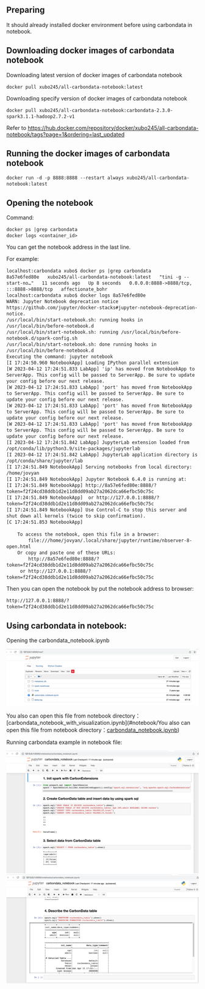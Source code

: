 ## Preparing
It should already installed docker environment before using carbondata in notebook.

## Downloading docker images of carbondata notebook 

Downloading latest version of docker images of carbondata notebook 

```shell
docker pull xubo245/all-carbondata-notebook:latest
```

Downloading specify version of docker images of carbondata notebook 

```shell
docker pull xubo245/all-carbondata-notebook:carbondata-2.3.0-spark3.1.1-hadoop2.7.2-v1
```

Refer to https://hub.docker.com/repository/docker/xubo245/all-carbondata-notebook/tags?page=1&ordering=last_updated
## Running the docker images of carbondata notebook

```
docker run -d -p 8888:8888 --restart always xubo245/all-carbondata-notebook:latest
```

## Opening the notebook 
Command:
```
docker ps |grep carbondata
docker logs <container_id>
```
You can get the notebook address in the last line.
  
For example:
```shell
localhost:carbondata xubo$ docker ps |grep carbondata
8a57e6fed80e   xubo245/all-carbondata-notebook:latest   "tini -g -- start-no…"   11 seconds ago   Up 8 seconds   0.0.0.0:8888->8888/tcp, :::8888->8888/tcp   affectionate_bohr
localhost:carbondata xubo$ docker logs 8a57e6fed80e
WARN: Jupyter Notebook deprecation notice https://github.com/jupyter/docker-stacks#jupyter-notebook-deprecation-notice.
/usr/local/bin/start-notebook.sh: running hooks in /usr/local/bin/before-notebook.d
/usr/local/bin/start-notebook.sh: running /usr/local/bin/before-notebook.d/spark-config.sh
/usr/local/bin/start-notebook.sh: done running hooks in /usr/local/bin/before-notebook.d
Executing the command: jupyter notebook
[I 17:24:50.960 NotebookApp] Loading IPython parallel extension
[W 2023-04-12 17:24:51.833 LabApp] 'ip' has moved from NotebookApp to ServerApp. This config will be passed to ServerApp. Be sure to update your config before our next release.
[W 2023-04-12 17:24:51.833 LabApp] 'port' has moved from NotebookApp to ServerApp. This config will be passed to ServerApp. Be sure to update your config before our next release.
[W 2023-04-12 17:24:51.833 LabApp] 'port' has moved from NotebookApp to ServerApp. This config will be passed to ServerApp. Be sure to update your config before our next release.
[W 2023-04-12 17:24:51.833 LabApp] 'port' has moved from NotebookApp to ServerApp. This config will be passed to ServerApp. Be sure to update your config before our next release.
[I 2023-04-12 17:24:51.842 LabApp] JupyterLab extension loaded from /opt/conda/lib/python3.9/site-packages/jupyterlab
[I 2023-04-12 17:24:51.842 LabApp] JupyterLab application directory is /opt/conda/share/jupyter/lab
[I 17:24:51.849 NotebookApp] Serving notebooks from local directory: /home/jovyan
[I 17:24:51.849 NotebookApp] Jupyter Notebook 6.4.0 is running at:
[I 17:24:51.849 NotebookApp] http://8a57e6fed80e:8888/?token=f2f24cd38ddb1d2e11d8dd09ab27a2062dca66efbc50c75c
[I 17:24:51.849 NotebookApp]  or http://127.0.0.1:8888/?token=f2f24cd38ddb1d2e11d8dd09ab27a2062dca66efbc50c75c
[I 17:24:51.849 NotebookApp] Use Control-C to stop this server and shut down all kernels (twice to skip confirmation).
[C 17:24:51.853 NotebookApp] 
    
    To access the notebook, open this file in a browser:
        file:///home/jovyan/.local/share/jupyter/runtime/nbserver-8-open.html
    Or copy and paste one of these URLs:
        http://8a57e6fed80e:8888/?token=f2f24cd38ddb1d2e11d8dd09ab27a2062dca66efbc50c75c
     or http://127.0.0.1:8888/?token=f2f24cd38ddb1d2e11d8dd09ab27a2062dca66efbc50c75c
```

Then you can open the notebook by put the notebook address to browser:
```
http://127.0.0.1:8888/?token=f2f24cd38ddb1d2e11d8dd09ab27a2062dca66efbc50c75c
```

## Using carbondata in notebook:
Opening the carbondata_notebook.ipynb

![File Directory Structure](images/using-carbondata-in-notebook-1.png?raw=true)

You also can open this file from notebook directory：[carbondata_notebook_with_visualization.ipynb](#notebook/You also can open this file from notebook directory：[carbondata_notebook.ipynb](#notebook/carbondata_notebook.ipynb))

Running carbondata example in notebook file:

![File Directory Structure](images/using-carbondata-in-notebook-2.png?raw=true)
![File Directory Structure](images/using-carbondata-in-notebook-3.png?raw=true)
